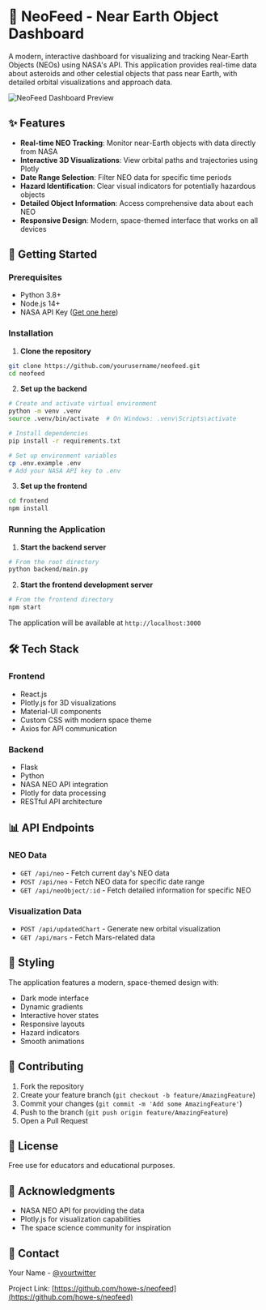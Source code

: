# 🌠 NeoFeed - Near Earth Object Dashboard

A modern, interactive dashboard for visualizing and tracking Near-Earth Objects (NEOs) using NASA's API. This application provides real-time data about asteroids and other celestial objects that pass near Earth, with detailed orbital visualizations and approach data.

![NeoFeed Dashboard Preview](path-to-your-screenshot.png)

## ✨ Features

- **Real-time NEO Tracking**: Monitor near-Earth objects with data directly from NASA
- **Interactive 3D Visualizations**: View orbital paths and trajectories using Plotly
- **Date Range Selection**: Filter NEO data for specific time periods
- **Hazard Identification**: Clear visual indicators for potentially hazardous objects
- **Detailed Object Information**: Access comprehensive data about each NEO
- **Responsive Design**: Modern, space-themed interface that works on all devices

## 🚀 Getting Started

### Prerequisites

- Python 3.8+
- Node.js 14+
- NASA API Key ([Get one here](https://api.nasa.gov/))

### Installation

1. **Clone the repository**
```bash
git clone https://github.com/yourusername/neofeed.git
cd neofeed
```

2. **Set up the backend**
```bash
# Create and activate virtual environment
python -m venv .venv
source .venv/bin/activate  # On Windows: .venv\Scripts\activate

# Install dependencies
pip install -r requirements.txt

# Set up environment variables
cp .env.example .env
# Add your NASA API key to .env
```

3. **Set up the frontend**
```bash
cd frontend
npm install
```

### Running the Application

1. **Start the backend server**
```bash
# From the root directory
python backend/main.py
```

2. **Start the frontend development server**
```bash
# From the frontend directory
npm start
```

The application will be available at `http://localhost:3000`

## 🛠 Tech Stack

### Frontend
- React.js
- Plotly.js for 3D visualizations
- Material-UI components
- Custom CSS with modern space theme
- Axios for API communication

### Backend
- Flask
- Python
- NASA NEO API integration
- Plotly for data processing
- RESTful API architecture

## 📊 API Endpoints

### NEO Data
- `GET /api/neo` - Fetch current day's NEO data
- `POST /api/neo` - Fetch NEO data for specific date range
- `GET /api/neoObject/:id` - Fetch detailed information for specific NEO

### Visualization Data
- `POST /api/updatedChart` - Generate new orbital visualization
- `GET /api/mars` - Fetch Mars-related data

## 🎨 Styling

The application features a modern, space-themed design with:
- Dark mode interface
- Dynamic gradients
- Interactive hover states
- Responsive layouts
- Hazard indicators
- Smooth animations

## 🤝 Contributing

1. Fork the repository
2. Create your feature branch (`git checkout -b feature/AmazingFeature`)
3. Commit your changes (`git commit -m 'Add some AmazingFeature'`)
4. Push to the branch (`git push origin feature/AmazingFeature`)
5. Open a Pull Request

## 📝 License

Free use for educators and educational purposes.

## 🙏 Acknowledgments

- NASA NEO API for providing the data
- Plotly.js for visualization capabilities
- The space science community for inspiration

## 📧 Contact

Your Name - [@yourtwitter](https://twitter.com/howe_s_)

Project Link: [https://github.com/howe-s/neofeed](https://github.com/howe-s/neofeed)

